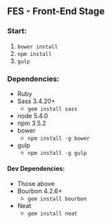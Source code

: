 ## FES - Front-End Stage

### Start:
1. `bower install`
2. `npm install`
3. `gulp`

### Dependencies:
- Ruby
- Sass 3.4.20+
  - `gem install sass`
- node 5.4.0
- npm 3.5.2
- bower
  - `npm install -g bower`
- gulp
  - `npm install -g gulp`

#### Dev Dependencies:
- Those above
- Bourbon 4.2.6+
  - `gem install bourbon`
- Neat
  - `gem install neat`
